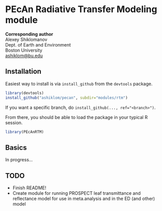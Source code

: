 # PEcAn Radiative Transfer Modeling module
**Corresponding author**  
Alexey Shiklomanov  
Dept. of Earth and Environment  
Boston University  
ashiklom@bu.edu  

## Installation
Easiest way to install is via `install_github` from the `devtools` package.

```R
library(devtools)
install_github("ashiklom/pecan", subdir="modules/rtm")
```

If you want a specific branch, do `install_github(..., ref="<branch>")`.

From there, you should be able to load the package in your typical R session.

```R
library(PEcAnRTM)
```

## Basics
In progress...

## TODO
* Finish README!
* Create module for running PROSPECT leaf transmittance and reflectance model for use in meta.analysis and in the ED (and other) model
